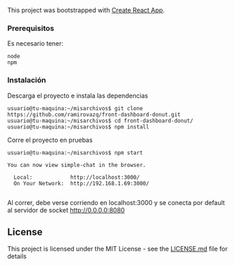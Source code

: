 This project was bootstrapped with [Create React App](https://github.com/facebook/create-react-app).

### Prerequisitos

Es necesario tener:

```
node
npm
```

### Instalación

Descarga el proyecto e instala las dependencias

```
usuario@tu-maquina:~/misarchivos$ git clone https://github.com/ramirovazq/front-dashboard-donut.git
usuario@tu-maquina:~/misarchivos$ cd front-dashboard-donut/
usuario@tu-maquina:~/misarchivos$ npm install
```

Corre el proyecto en pruebas

```
usuario@tu-maquina:~/misarchivos$ npm start

You can now view simple-chat in the browser.

  Local:            http://localhost:3000/
  On Your Network:  http://192.168.1.69:3000/


```

Al correr, debe verse corriendo en localhost:3000 y se conecta por default al servidor de socket http://0.0.0.0:8080


## License

This project is licensed under the MIT License - see the [LICENSE.md](LICENSE.md) file for details

